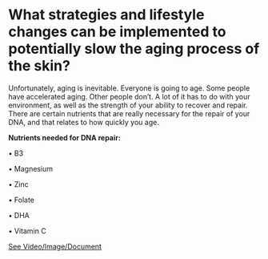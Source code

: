 # What strategies and lifestyle changes can be implemented to potentially slow the aging process of the skin?

Unfortunately, aging is inevitable. Everyone is going to age. Some people have accelerated aging. Other people don’t. A lot of it has to do with your environment, as well as the strength of your ability to recover and repair. There are certain nutrients that are really necessary for the repair of your DNA, and that relates to how quickly you age. 

**Nutrients needed for DNA repair:**

• B3 

• Magnesium 

• Zinc 

• Folate 

• DHA 

• Vitamin C

 [See Video/Image/Document](https://hls-player.drberg.com/asset?path=migrated-assets/an-aging-face-can-anything-be-done)